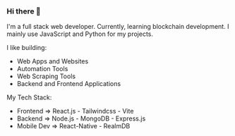### Hi there 👋

I'm a full stack web developer. Currently, learning blockchain development.
I mainly use JavaScript and Python for my projects.

I like building:
- Web Apps and Websites
- Automation Tools
- Web Scraping Tools
- Backend and Frontend Applications

My Tech Stack:
- Frontend => React.js - Tailwindcss - Vite
- Backend => Node.js - MongoDB - Express.js
- Mobile Dev => React-Native - RealmDB
